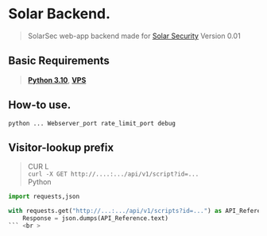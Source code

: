 
# Solar Backend.
> SolarSec web-app backend made for [Solar Security](https://solarsec.fbi.gov/) Version 0.01

## Basic Requirements
  > [**Python 3.10**](https://www.python.org/downloads/release/python-3100/),
  > [**VPS**](https://www.ovh.com/world/) <br >

## How-to use.
```python ... Webserver_port rate_limit_port debug```

## Visitor-lookup prefix
> CUR L<br >
`curl -X GET http://....:.../api/v1/script?id=...` <br >
> Python <br >
```py
import requests,json

with requests.get("http://...:.../api/v1/scripts?id=...") as API_Reference:
    Response = json.dumps(API_Reference.text)
``` <br >
